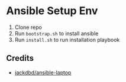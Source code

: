 # Ansible Setup Env

1. Clone repo
2. Run `bootstrap.sh` to install ansible
3. Run `install.sh` to run installation playbook

## Credits

- [jackdbd/ansible-laptop](https://github.com/jackdbd/ansible-laptop)
